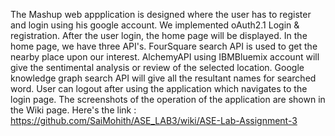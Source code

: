 The Mashup web appplication is designed where the user has to register and login using his google account. We implemented oAuth2.1 Login & registration. After the user login, the home page will be displayed. In the home page, we have three API's. FourSquare search API is used to get the nearby place upon our interest. AlchemyAPI using IBMBluemix account will give the sentimental analysis or review of the selected location. Google knowledge graph search API will give all the resultant names for searched word. User can logout after using the application which navigates to the login page. The screenshots of the operation of the application are shown in the Wiki page. Here's the link : https://github.com/SaiMohith/ASE_LAB3/wiki/ASE-Lab-Assignment-3
